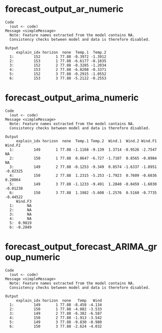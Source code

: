 # forecast_output_ar_numeric

    Code
      (out <- code)
    Message <simpleMessage>
      Note: Feature names extracted from the model contains NA.
      Consistency checks between model and data is therefore disabled.
      
    Output
         explain_idx horizon  none  Temp.1  Temp.2
      1:         152       1 77.88 -0.3972 -1.3912
      2:         153       1 77.88 -6.6177 -0.1835
      3:         152       2 77.88 -0.3285 -1.2034
      4:         153       2 77.88 -6.0208 -0.3371
      5:         152       3 77.88 -0.2915 -1.0552
      6:         153       3 77.88 -5.2122 -0.2553

# forecast_output_arima_numeric

    Code
      (out <- code)
    Message <simpleMessage>
      Note: Feature names extracted from the model contains NA.
      Consistency checks between model and data is therefore disabled.
      
    Output
         explain_idx horizon  none  Temp.1 Temp.2  Wind.1  Wind.2 Wind.F1  Wind.F2
      1:         149       1 77.88 -1.1168 -9.139  1.3714 -0.9526 -2.7547       NA
      2:         150       1 77.88  0.8647 -6.727 -1.7107  0.8565 -0.8984       NA
      3:         149       2 77.88 -0.1253 -9.349  0.8574 -1.6337 -1.8951 -0.82325
      4:         150       2 77.88  1.2315 -5.253 -1.7923  0.7609 -0.6036  0.20064
      5:         149       3 77.88 -1.1233 -9.491  1.2840 -0.8459 -1.6030 -0.01238
      6:         150       3 77.88  1.1982 -5.608 -1.2576  0.5160 -0.7735 -0.44522
         Wind.F3
      1:      NA
      2:      NA
      3:      NA
      4:      NA
      5:  0.9819
      6: -0.2849

# forecast_output_forecast_ARIMA_group_numeric

    Code
      (out <- code)
    Message <simpleMessage>
      Note: Feature names extracted from the model contains NA.
      Consistency checks between model and data is therefore disabled.
      
    Output
         explain_idx horizon  none   Temp   Wind
      1:         149       1 77.88 -8.458 -4.134
      2:         150       1 77.88 -4.082 -3.533
      3:         149       2 77.88 -6.382 -6.587
      4:         150       2 77.88 -1.913 -3.542
      5:         149       3 77.88 -9.830 -0.980
      6:         150       3 77.88 -2.624 -4.032

